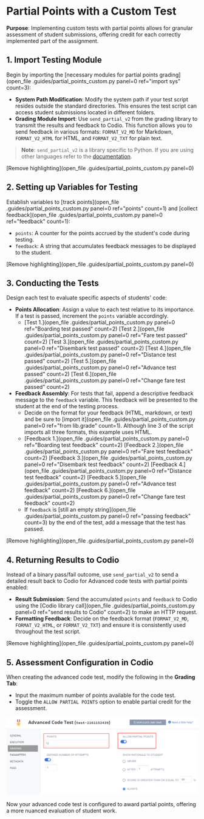 # Partial Points with a Custom Test

**Purpose**: Implementing custom tests with partial points allows for granular assessment of student submissions, offering credit for each correctly implemented part of the assignment.

## 1. Import Testing Module

Begin by importing the [necessary modules for partial points grading](open_file .guides/partial_points_custom.py panel=0 ref="import sys" count=3):

- **System Path Modification**: Modify the system path if your test script resides outside the standard directories. This ensures the test script can access student submissions located in different folders.
- **Grading Module Import**: Use `send_partial_v2` from the grading library to transmit the results and feedback to Codio. This function allows you to send feedback in various formats: `FORMAT_V2_MD` for Markdown, `FORMAT_V2_HTML` for HTML, and `FORMAT_V2_TXT` for plain text.

> **Note**: `send_partial_v2` is a library specific to Python. If you are using other languages refer to the [documentation](https://docs.codio.com/instructors/authoring/assessments/partial-points.html#autograding-enhancements-for-partial-points).


[Remove highlighting](open_file .guides/partial_points_custom.py panel=0)

## 2. Setting up Variables for Testing

Establish variables to [track points](open_file .guides/partial_points_custom.py panel=0 ref="points" count=1) and [collect feedback](open_file .guides/partial_points_custom.py panel=0 ref="feedback" count=1):

- `points`: A counter for the points accrued by the student's code during testing.
- `feedback`: A string that accumulates feedback messages to be displayed to the student.

[Remove highlighting](open_file .guides/partial_points_custom.py panel=0)

## 3. Conducting the Tests

Design each test to evaluate specific aspects of students' code:

- **Points Allocation**: Assign a value to each test relative to its importance. If a test is passed, increment the `points` variable accordingly.
  - [Test 1.](open_file .guides/partial_points_custom.py panel=0 ref="Boarding test passed" count=2) [Test 2.](open_file .guides/partial_points_custom.py panel=0 ref="Fare test passed" count=2) [Test 3.](open_file .guides/partial_points_custom.py panel=0 ref="Disembark test passed" count=2) [Test 4.](open_file .guides/partial_points_custom.py panel=0 ref="Distance test passed" count=2) [Test 5.](open_file .guides/partial_points_custom.py panel=0 ref="Advance test passed" count=2) [Test 6.](open_file .guides/partial_points_custom.py panel=0 ref="Change fare test passed" count=2)
- **Feedback Assembly**: For tests that fail, append a descriptive feedback message to the `feedback` variable. This feedback will be presented to the student at the end of the testing process.
  - Decide on the format for your feedback (HTML, markdown, or text) and be sure to [import it](open_file .guides/partial_points_custom.py panel=0 ref="from lib.grade" count=1). Although line 3 of the script imports all three formats, this example uses HTML.
  - [Feedback 1.](open_file .guides/partial_points_custom.py panel=0 ref="Boarding test feedback" count=2) [Feedback 2.](open_file .guides/partial_points_custom.py panel=0 ref="Fare test feedback" count=2) [Feedback 3.](open_file .guides/partial_points_custom.py panel=0 ref="Disembark test feedback" count=2) [Feedback 4.](open_file .guides/partial_points_custom.py panel=0 ref="Distance test feedback" count=2) [Feedback 5.](open_file .guides/partial_points_custom.py panel=0 ref="Advance test feedback" count=2) [Feedback 6.](open_file .guides/partial_points_custom.py panel=0 ref="Change fare test feedback" count=2)
  - If `feedback` is [still an empty string](open_file .guides/partial_points_custom.py panel=0 ref="passing feedback" count=3) by the end of the test, add a message that the test has passed.

[Remove highlighting](open_file .guides/partial_points_custom.py panel=0)

## 4. Returning Results to Codio

Instead of a binary pass/fail outcome, use `send_partial_v2` to send a detailed result back to Codio for Advanced code tests with partial points enabled:

- **Result Submission**: Send the accumulated `points` and `feedback` to Codio using the [Codio library call](open_file .guides/partial_points_custom.py panel=0 ref="send results to Codio" count=2)  to make an HTTP request.
- **Formatting Feedback**: Decide on the feedback format (`FORMAT_V2_MD`, `FORMAT_V2_HTML`, or `FORMAT_V2_TXT`) and ensure it is consistently used throughout the test script.

[Remove highlighting](open_file .guides/partial_points_custom.py panel=0)

## 5. Assessment Configuration in Codio

When creating the advanced code test, modify the following in the **Grading Tab**: 
- Input the maximum number of points available for the code test.
- Toggle the `ALLOW PARTIAL POINTS` option to enable partial credit for the assessment.

![Allow Partial Points](.guides/img/allow-partial-points.png)

Now your advanced code test is configured to award partial points, offering a more nuanced evaluation of student work.
